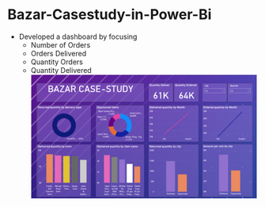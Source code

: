 # Bazar-Casestudy-in-Power-Bi
- Developed a dashboard by focusing
  - Number of Orders
  - Orders Delivered
  - Quantity Orders
  - Quantity Delivered
![alt text](bazar.png)
